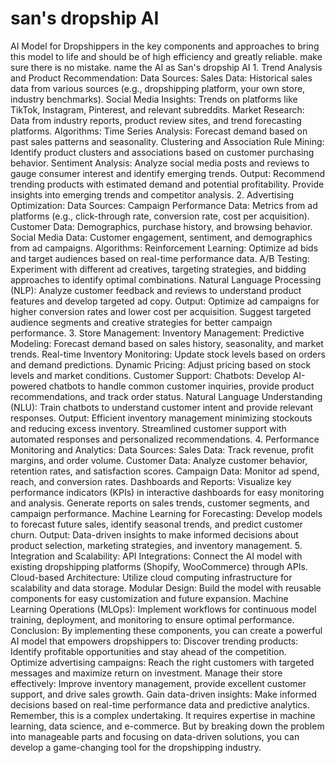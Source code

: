 # san's dropship AI
 AI Model for Dropshippers in the key components and approaches to bring this model to life and should be of high efficiency and greatly reliable. make sure there is no mistake. name the AI as San's dropship AI   1. Trend Analysis and Product Recommendation:  Data Sources:  Sales Data: Historical sales data from various sources (e.g., dropshipping platform, your own store, industry benchmarks).  Social Media Insights: Trends on platforms like TikTok, Instagram, Pinterest, and relevant subreddits.  Market Research: Data from industry reports, product review sites, and trend forecasting platforms.  Algorithms:  Time Series Analysis: Forecast demand based on past sales patterns and seasonality.  Clustering and Association Rule Mining: Identify product clusters and associations based on customer purchasing behavior.  Sentiment Analysis: Analyze social media posts and reviews to gauge consumer interest and identify emerging trends.  Output:  Recommend trending products with estimated demand and potential profitability.  Provide insights into emerging trends and competitor analysis.  2. Advertising Optimization:  Data Sources:  Campaign Performance Data: Metrics from ad platforms (e.g., click-through rate, conversion rate, cost per acquisition).  Customer Data: Demographics, purchase history, and browsing behavior.  Social Media Data: Customer engagement, sentiment, and demographics from ad campaigns.  Algorithms:  Reinforcement Learning: Optimize ad bids and target audiences based on real-time performance data.  A/B Testing: Experiment with different ad creatives, targeting strategies, and bidding approaches to identify optimal combinations.  Natural Language Processing (NLP): Analyze customer feedback and reviews to understand product features and develop targeted ad copy.  Output:  Optimize ad campaigns for higher conversion rates and lower cost per acquisition.  Suggest targeted audience segments and creative strategies for better campaign performance.  3. Store Management:  Inventory Management:  Predictive Modeling: Forecast demand based on sales history, seasonality, and market trends.  Real-time Inventory Monitoring: Update stock levels based on orders and demand predictions.  Dynamic Pricing: Adjust pricing based on stock levels and market conditions.  Customer Support:  Chatbots: Develop AI-powered chatbots to handle common customer inquiries, provide product recommendations, and track order status.  Natural Language Understanding (NLU): Train chatbots to understand customer intent and provide relevant responses.  Output:  Efficient inventory management minimizing stockouts and reducing excess inventory.  Streamlined customer support with automated responses and personalized recommendations.  4. Performance Monitoring and Analytics:  Data Sources:  Sales Data: Track revenue, profit margins, and order volume.  Customer Data: Analyze customer behavior, retention rates, and satisfaction scores.  Campaign Data: Monitor ad spend, reach, and conversion rates.  Dashboards and Reports:  Visualize key performance indicators (KPIs) in interactive dashboards for easy monitoring and analysis.  Generate reports on sales trends, customer segments, and campaign performance.  Machine Learning for Forecasting:  Develop models to forecast future sales, identify seasonal trends, and predict customer churn.  Output:  Data-driven insights to make informed decisions about product selection, marketing strategies, and inventory management.  5. Integration and Scalability:  API Integrations: Connect the AI model with existing dropshipping platforms (Shopify, WooCommerce) through APIs.  Cloud-based Architecture: Utilize cloud computing infrastructure for scalability and data storage.  Modular Design: Build the model with reusable components for easy customization and future expansion.  Machine Learning Operations (MLOps): Implement workflows for continuous model training, deployment, and monitoring to ensure optimal performance.  Conclusion:  By implementing these components, you can create a powerful AI model that empowers dropshippers to:  Discover trending products: Identify profitable opportunities and stay ahead of the competition.  Optimize advertising campaigns: Reach the right customers with targeted messages and maximize return on investment.  Manage their store effectively: Improve inventory management, provide excellent customer support, and drive sales growth.  Gain data-driven insights: Make informed decisions based on real-time performance data and predictive analytics.  Remember, this is a complex undertaking. It requires expertise in machine learning, data science, and e-commerce. But by breaking down the problem into manageable parts and focusing on data-driven solutions, you can develop a game-changing tool for the dropshipping industry.

